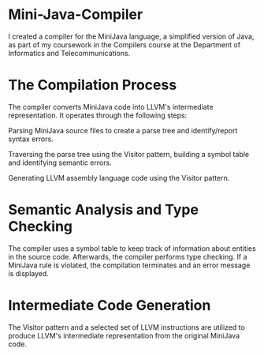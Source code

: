 # Mini-Java-Compiler

I created a compiler for the MiniJava language, a simplified version of Java, as part of my coursework in the Compilers course at the Department of Informatics and Telecommunications.

# The Compilation Process
The compiler converts MiniJava code into LLVM's intermediate representation. It operates through the following steps:

Parsing MiniJava source files to create a parse tree and identify/report syntax errors.

Traversing the parse tree using the Visitor pattern, building a symbol table and identifying semantic errors.

Generating LLVM assembly language code using the Visitor pattern.

# Semantic Analysis and Type Checking
The compiler uses a symbol table to keep track of information about entities in the source code. Afterwards, the compiler performs type checking. If a MiniJava rule is violated, the compilation terminates and an error message is displayed.

# Intermediate Code Generation
The Visitor pattern and a selected set of LLVM instructions are utilized to produce LLVM's intermediate representation from the original MiniJava code.

